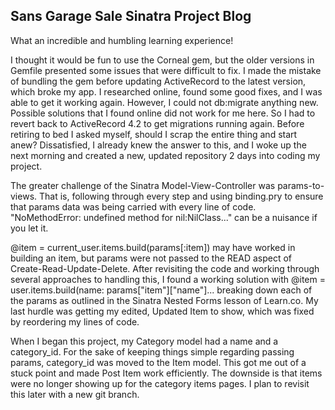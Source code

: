 ## Sans Garage Sale Sinatra Project Blog

What an incredible and humbling learning experience!

I thought it would be fun to use the Corneal gem, but the older versions in Gemfile presented some issues that were difficult to fix. I made the mistake of bundling the gem before updating ActiveRecord to the latest version, which broke my app. I researched online, found some good fixes, and I was able to get it working again. However, I could not db:migrate anything new. Possible solutions that I found online did not work for me here. So I had to revert back to ActiveRecord 4.2 to get migrations running again. Before retiring to bed I asked myself, should I scrap the entire thing and start anew? Dissatisfied, I already knew the answer to this, and I woke up the next morning and created a new, updated repository 2 days into coding my project.

The greater challenge of the Sinatra Model-View-Controller was params-to-views. That is, following through every step and using binding.pry to ensure that params data was being carried with every line of code. "NoMethodError: undefined method for nil:NilClass..." can be a nuisance if you let it. 

@item = current_user.items.build(params[:item]) may have worked in building an item, but params were not passed to the READ aspect of Create-Read-Update-Delete. After revisiting the code and working through several approaches to handling this, I found a working solution with @item = user.items.build(name: params["item"]["name"]... breaking down each of the params as outlined in the Sinatra Nested Forms lesson of Learn.co. My last hurdle was getting my edited, Updated Item to show, which was fixed by reordering my lines of code.

When I began this project, my Category model had a name and a category_id. For the sake of keeping things simple regarding passing params, category_id was moved to the Item model. This got me out of a stuck point and made Post Item work efficiently. The downside is that items were no longer showing up for the category items pages. I plan to revisit this later with a new git branch.